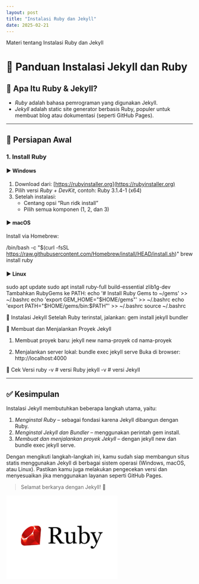 ```yaml
---
layout: post
title: "Instalasi Ruby dan Jekyll"
date: 2025-02-21
---
```

Materi tentang Instalasi Ruby dan Jekyll

# 📘 Panduan Instalasi Jekyll dan Ruby

## 💎 Apa Itu Ruby & Jekyll?

- *Ruby* adalah bahasa pemrograman yang digunakan Jekyll.
- *Jekyll* adalah static site generator berbasis Ruby, populer untuk membuat blog atau dokumentasi (seperti GitHub Pages).

---

## 🔧 Persiapan Awal

### 1. Install Ruby

#### ▶ Windows

1. Download dari: [https://rubyinstaller.org](https://rubyinstaller.org)
2. Pilih versi *Ruby + DevKit*, contoh: Ruby 3.1.4-1 (x64)
3. Setelah instalasi:
   - Centang opsi “Run ridk install”
   - Pilih semua komponen (1, 2, dan 3)

#### ▶ macOS

Install via Homebrew:

/bin/bash -c "$(curl -fsSL https://raw.githubusercontent.com/Homebrew/install/HEAD/install.sh)"
brew install ruby

#### ▶ Linux

sudo apt update
sudo apt install ruby-full build-essential zlib1g-dev
Tambahkan RubyGems ke PATH:
echo '# Install Ruby Gems to ~/gems' >> ~/.bashrc
echo 'export GEM_HOME="$HOME/gems"' >> ~/.bashrc
echo 'export PATH="$HOME/gems/bin:$PATH"' >> ~/.bashrc
source ~/.bashrc

🌟 Instalasi Jekyll
Setelah Ruby terinstal, jalankan:
gem install jekyll bundler

🚀 Membuat dan Menjalankan Proyek Jekyll

1. Membuat proyek baru:
   jekyll new nama-proyek
   cd nama-proyek

2. Menjalankan server lokal:
   bundle exec jekyll serve
   Buka di browser:
   http://localhost:4000

🧪 Cek Versi
ruby -v # versi Ruby
jekyll -v # versi Jekyll

---

## ✅ Kesimpulan

Instalasi Jekyll membutuhkan beberapa langkah utama, yaitu:

1. *Menginstal Ruby* – sebagai fondasi karena Jekyll dibangun dengan Ruby.
2. *Menginstal Jekyll dan Bundler* – menggunakan perintah gem install.
3. *Membuat dan menjalankan proyek Jekyll* – dengan jekyll new dan bundle exec jekyll serve.

Dengan mengikuti langkah-langkah ini, kamu sudah siap membangun situs statis menggunakan Jekyll di berbagai sistem operasi (Windows, macOS, atau Linux). Pastikan kamu juga melakukan pengecekan versi dan menyesuaikan jika menggunakan layanan seperti GitHub Pages.

> Selamat berkarya dengan Jekyll! 🚀

<img src="/assets/images/ruby.png" style="width: 300px; height: auto;">